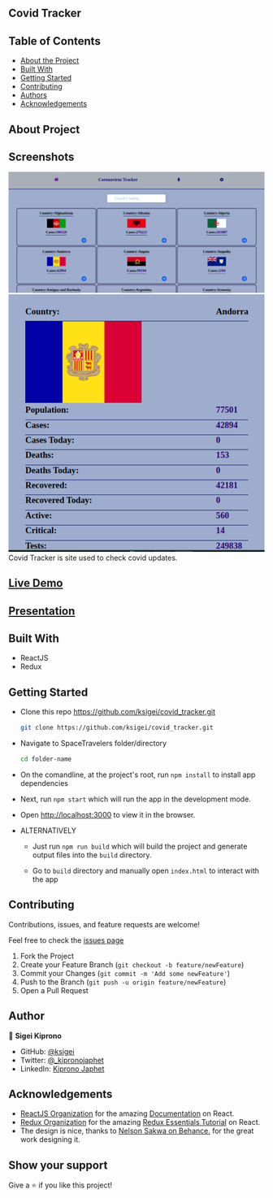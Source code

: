 ## Covid Tracker

## Table of Contents

* [About the Project](#about-the-project)
* [Built With](#built-with)
* [Getting Started](#getting-started)
* [Contributing](#contributing)
* [Authors](#author)
* [Acknowledgements](#acknowledgements)

## About Project
## Screenshots
![screenshot](./screenshots/screen1.png)
![screenshot](./screenshots/screen2.png)
Covid Tracker is site used to check covid updates.
## [Live Demo](https://ncov-site.netlify.app/)
## [Presentation](#)


## Built With

* ReactJS
* Redux

## Getting Started

* Clone this repo <https://github.com/ksigei/covid_tracker.git>

    ```bash
    git clone https://github.com/ksigei/covid_tracker.git
    ```

* Navigate to SpaceTravelers folder/directory

    ```bash
    cd folder-name
    ```

* On the comandline, at the project's root, run ```npm install``` to install app dependencies

* Next, run ```npm start``` which will run the app in the development mode.

* Open [http://localhost:3000](http://localhost:3000) to view it in the browser.

* ALTERNATIVELY

  * Just run ```npm run build``` which will build the project and generate output files into the ```build``` directory.

  * Go to ```build``` directory and manually open ```index.html``` to interact with the app


## Contributing

Contributions, issues, and feature requests are welcome!

Feel free to check the [issues page](../../issues)

  1. Fork the Project
  2. Create your Feature Branch (`git checkout -b feature/newFeature`)
  3. Commit your Changes (`git commit -m 'Add some newFeature'`)
  4. Push to the Branch (`git push -u origin feature/newFeature`)
  5. Open a Pull Request

## Author

👤 **Sigei Kiprono**

- GitHub: [@ksigei](https://github.com/ksigei)
- Twitter: [@_kipronojaphet](https://twitter.com/_kipronojaphet)
- LinkedIn: [Kiprono Japhet](https://www.linkedin.com/in/kiprono-japhet/)

## Acknowledgements

* [ReactJS Organization](https://reactjs.org/) for the amazing [Documentation](https://reactjs.org/docs/getting-started.html) on React.
* [Redux Organization](https://redux.js.org/) for the amazing [Redux Essentials Tutorial](https://redux.js.org/tutorials/essentials/part-1-overview-concepts) on React.
* The design is nice, thanks to [ Nelson Sakwa on Behance.](https://www.behance.net/sakwadesignstudio) for the great work designing it.

## Show your support

Give a ⭐️ if you like this project!